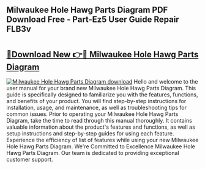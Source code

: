 ## Milwaukee Hole Hawg Parts Diagram PDF Download Free - Part-Ez5 User Guide Repair FLB3v

# <h2><a href="http://dfpf6z6.blite.top/?on=Milwaukee+Hole+Hawg+Parts+Diagram">🔗Download New 👉🔴 Milwaukee Hole Hawg Parts Diagram</a></h2>

[![Milwaukee Hole Hawg Parts Diagram download](https://i.imgur.com/lujVjoI.png)](http://dfpf6z6.blite.top/?on=Milwaukee+Hole+Hawg+Parts+Diagram)
Hello and welcome to the user manual for your brand new Milwaukee Hole Hawg Parts Diagram. This guide is specifically designed to familiarize you with the features, functions, and benefits of your product. You will find step-by-step instructions for installation, usage, and maintenance, as well as troubleshooting tips for common issues. Prior to operating your Milwaukee Hole Hawg Parts Diagram, take the time to read through this manual thoroughly. It contains valuable information about the product's features and functions, as well as setup instructions and step-by-step guides for using each feature. Experience the efficiency of list of features while using your new Milwaukee Hole Hawg Parts Diagram. We're Committed to Excellence Milwaukee Hole Hawg Parts Diagram. Our team is dedicated to providing exceptional customer support.
